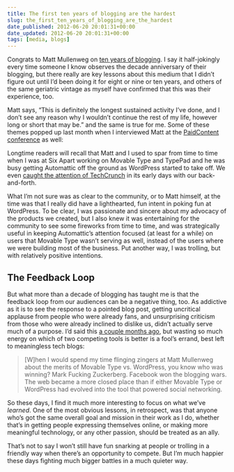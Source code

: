 ```yaml
---
title: The first ten years of blogging are the hardest
slug: the_first_ten_years_of_blogging_are_the_hardest
date_published: 2012-06-20 20:01:31+00:00
date_updated: 2012-06-20 20:01:31+00:00
tags: [media, blogs]
---
```

Congrats to Matt Mullenweg on [ten years of blogging](http://ma.tt/2012/06/ten-years-of-blogging/). I say it half-jokingly every time someone I know observes the decade anniversary of their blogging, but there really are key lessons about this medium that I didn’t figure out until I’d been doing it for eight or nine or ten years, and others of the same geriatric vintage as myself have confirmed that this was their experience, too.

Matt says, “This is definitely the longest sustained activity I’ve done, and I don’t see any reason why I wouldn’t continue the rest of my life, however long or short that may be.” and the same is true for me. Some of these themes popped up last month when I interviewed Matt at the [PaidContent conference](http://paidcontent.org/2012/06/03/video-matt-mullenweg-tells-former-rival-anil-dash-whats-ahead-for-wordpress/) as well:

Longtime readers will recall that Matt and I used to spar from time to time when I was at Six Apart working on Movable Type and TypePad and he was busy getting Automattic off the ground as WordPress started to take off. We even [caught the attention of TechCrunch](http://techcrunch.com/2008/03/11/six-apart-takes-aim-at-wordpress-users-wordpress-pissed/) in its early days with our back-and-forth.  

What I’m not sure was as clear to the community, or to Matt himself, at the time was that I really did have a lighthearted, fun intent in poking fun at WordPress. To be clear, I was passionate and sincere about my advocacy of the products we created, but I also knew it was entertaining for the community to see some fireworks from time to time, and was strategically useful in keeping Automattic’s attention focused (at least for a while) on users that Movable Type wasn’t serving as well, instead of the users where we were building most of the business. Put another way, I was trolling, but with relatively positive intentions.

## The Feedback Loop

But what more than a decade of blogging has taught me is that the feedback loop from our audiences can be a negative thing, too. As addictive as it is to see the response to a pointed blog post, getting uncritical applause from people who were already fans, and unsurprising criticism from those who were already inclined to dislike us, didn’t actually serve much of a purpose. I’d said this [a couple months ago](/2012/04/01/readability_instapaper_the_network_and_the_price_we_pay/), but wasting so much energy on which of two competing tools is better is a fool’s errand, best left to meaningless tech blogs:

> [W]hen I would spend my time flinging zingers at Matt Mullenweg about the merits of Movable Type vs. WordPress, you know who was winning? Mark Fucking Zuckerberg. Facebook won the blogging wars. The web became a more closed place than if either Movable Type or WordPress had evolved into the tool that powered social networking.

So these days, I find it much more interesting to focus on what we’ve *learned*. One of the most obvious lessons, in retrospect, was that anyone who’s got the same overall goal and mission in their work as I do, whether that’s in getting people expressing themselves online, or making more meaningful technology, or any other passion, should be treated as an ally.

That’s not to say I won’t still have fun snarking at people or trolling in a friendly way when there’s an opportunity to compete. But I’m much happier these days fighting much bigger battles in a much quieter way.
